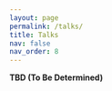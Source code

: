 ```yaml
---
layout: page
permalink: /talks/
title: Talks
nav: false
nav_order: 8
---
```


<!--
profiles:
  # if you want to include more than one profile, just replicate the following block
  # and create one content file for each profile inside _pages/
  - align: left
    image: zxf.jpg
    content: about_zxf.md
    image_circular: false # crops the image to make it circular
    more_info: >
      <a href="https://sites.google.com/view/xiaofang-zhou" title="Homepage"><i class="fas fa-home" style="margin-left: 5px;"></i></a>
  - align: right
    image: zwj.jpeg
    content: about_zwj.md
    image_circular: false # crops the image to make it circular
    more_info: >
      <a href="https://www.unsw.edu.au/staff/wenjie-zhang"><i class="fas fa-home" style="margin-left: 5px;"></i></a>
  - align: left
    image: xsh.jpg
    content: about_xsh.md
    image_circular: false # crops the image to make it circular
    more_info: >
      <a href="https://ieeexplore.ieee.org/author/37090088814"><i class="fas fa-home" style="margin-left: 5px;"></i></a>
  - align: right
    image: lyy.jpg
    content: about_lyy.md
    image_circular: false # crops the image to make it circular
    more_info: >
      <a href="https://luoyuyu.vip/" title="Homepage"><i class="fas fa-home" style="margin-left: 5px;"></i></a>
  - align: left
    image: zmq.jpg
    content: about_zmq.md
    image_circular: false # crops the image to make it circular
    more_info: >
      <a href="https://www.linkedin.com/in/mingqi-zhou-517637181/?originalSubdomain=ie" title="Homepage"><i class="fas fa-home" style="margin-left: 5px;"></i></a>
  - align: right
    image: kxy.jpg
    content: about_kxy.md
    image_circular: false # crops the image to make it circular
    more_info: >
      <a href="https://person.zju.edu.cn/en/kexiangyu" title="Homepage"><i class="fas fa-home" style="margin-left: 5px;"></i></a>
-->

**TBD (To Be Determined)**